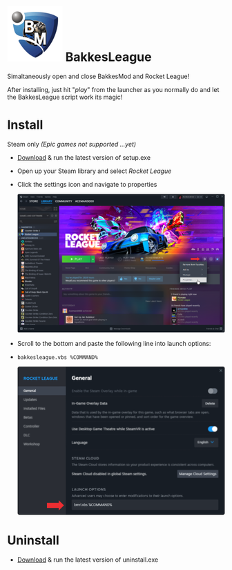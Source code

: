 # ![alt text](https://github.com/armand0e/Bakkesleague/blob/main/images/logo128.png?raw=true) BakkesLeague
Simaltaneously open and close BakkesMod and Rocket League!

After installing, just hit "*play*" from the launcher as you normally do and let the BakkesLeague script work its magic!

# Install
Steam only *(Epic games not supported ...yet)*

* [Download](https://github.com/armand0e/Bakkesleague/releases/latest) & run the latest version of setup.exe
* Open up your Steam library and select *Rocket League*
* Click the settings icon and navigate to properties

    ![alt text](https://github.com/armand0e/Bakkesleague/blob/main/images/image.png?raw=true)

* Scroll to the bottom and paste the following line into launch options:
*     bakkesleague.vbs %COMMAND%

    ![alt text](https://github.com/armand0e/Bakkesleague/blob/main/images/launch.png?raw=true)

# Uninstall
* [Download](https://github.com/armand0e/Bakkesleague/releases/latest) & run the latest version of uninstall.exe

